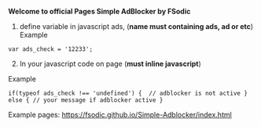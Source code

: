 **Welcome to official Pages Simple AdBlocker by FSodic**

1. define variable in javascript ads, (**name must containing ads, ad or etc**)
Example

`var ads_check = '12233';`

2. In your javascript code on page (**must inline javascript**)

Example

`if(typeof ads_check !== 'undefined') { 
  // adblocker is not active
} else {
  // your message if adblocker active
}`
  
  Example pages:
  https://fsodic.github.io/Simple-Adblocker/index.html
